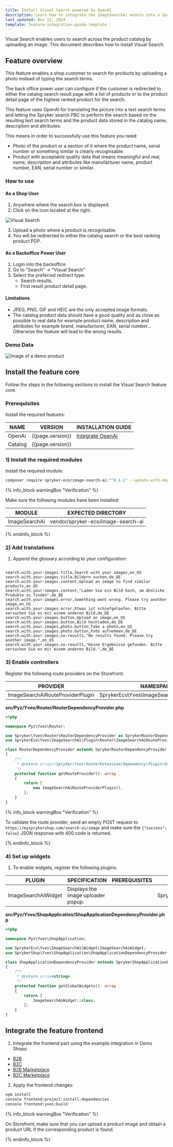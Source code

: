 ```yaml
---
title: Install Visual Search powered by OpenAI
description: Learn how to integrate the ImageSearchAi module into a Spryker project.
last_updated: Nov 12, 2024
template: feature-integration-guide-template
---
```


Visual Search enables users to search across the product catalog by uploading an image. This document describes how to install Visual Search.

## Feature overview

This feature enables a shop customer to search for products by uploading a photo instead of typing the search terms.

The back office power user can configure if the customer is redirected to either the catalog search result page with a list of products or to the product detail page of the highest ranked product for the search.

This feature uses OpenAI for translating the picture into a text search terms and letting the Spryker search PBC to perform the search based on the resulting text search terms and the product data stored in the catalog name, description and attributes.

This means in order to successfully use this feature you need:
- Photo of the product or a section of it where the product name, serial number or something similar is clearly recognisable.
- Product with acceptable quality data that means meaningful and real, name, description and attributes like manufacturer name, product number, EAN, serial number or similar.

### How to use

#### As a Shop User

1. Anywhere where the search box is displayed.
2. Click on the icon located at the right.

<img src="https://spryker.s3.eu-central-1.amazonaws.com/docs/pbc/all/search/third-party-integrations/visual-search-powered-by-openai/screenshot.png" alt="Visual Search">

3. Upload a photo where a product is recognisable.
4. You will be redirected to either the catalog search or the best ranking product PDP.

#### As a Backoffice Power User

1. Login into the backoffice
2. Go to "Search" → "Visual Search"
3. Select the preferred redirect type:
   - Search results.
   - First result product detail page.

#### Limitations

- JPEG, PNG, GIF and HEIC are the only accepted image formats.
- The catalog product data should have a good quality and as close as possible to real data for example product name, description and attributes for example brand, manufacturer, EAN, serial number… Otherwise the feature will lead to the wrong results.

### Demo Data

<img src="https://spryker.s3.eu-central-1.amazonaws.com/docs/pbc/all/search/third-party-integrations/visual-search-powered-by-openai/thumb.jpeg" alt="Image of a demo product">

## Install the feature core

Follow the steps in the following sections to install the Visual Search feature core.

### Prerequisites

Install the required features:

| NAME    | VERSION          | INSTALLATION GUIDE                                                                                                                                              |
|---------|------------------|-----------------------------------------------------------------------------------------------------------------------------------------------------------------|
| OpenAi  | {{page.version}} | [Integrate OpenAi](/docs/pbc/all/miscellaneous/latest/third-party-integrations/open-ai/integrate-openai.html) |
| Catalog | {{page.version}} |                                                                                                                                                                 |

### 1) Install the required modules

Install the required module:

```bash
composer require spryker-eco/image-search-ai:"^0.1.1" --update-with-dependencies
```

{% info_block warningBox "Verification" %}

Make sure the following modules have been installed:

| MODULE        | EXPECTED DIRECTORY                 |
|---------------|------------------------------------|
| ImageSearchAi | vendor/spryker-eco/image-search-ai |

{% endinfo_block %}

### 2) Add translations

1. Append the glossary according to your configuration:

```csv

search.with.your-images.title,Search with your images,en_US
search.with.your-images.title,Bildern suchen,de_DE
search.with.your-images.content,Upload an image to find similar products,en_US
search.with.your-images.content,"Laden Sie ein Bild hoch, um ähnliche Produkte zu finden",de_DE
search.with.your-images.error,Something went wrong. Please try another image,en_US
search.with.your-images.error,Etwas ist schiefgelaufen. Bitte versuchen Sie es mit einem anderen Bild,de_DE
search.with.your-images.button,Upload an image,en_US
search.with.your-images.button,Bild hochladen,de_DE
search.with.your.images.photo.button,Take a photo,en_US
search.with.your.images.photo.button,Foto aufnehmen,de_DE
search.with.your-images.no-results,"No results found. Please try another image.",en_US
search.with.your-images.no-results,"Keine Ergebnisse gefunden. Bitte versuchen Sie es mit einem anderen Bild.",de_DE
```

### 3) Enable controllers

Register the following route providers on the Storefront:

| PROVIDER                         | NAMESPACE                                   |
|----------------------------------|---------------------------------------------|
| ImageSearchAiRouteProviderPlugin | SprykerEco\Yves\ImageSearchAi\Plugin\Router |

**src/Pyz/Yves/Router/RouterDependencyProvider.php**

```php
<?php

namespace Pyz\Yves\Router;

use Spryker\Yves\Router\RouterDependencyProvider as SprykerRouterDependencyProvider;
use SprykerEco\Yves\ImageSearchAi\Plugin\Router\ImageSearchAiRouteProviderPlugin;

class RouterDependencyProvider extends SprykerRouterDependencyProvider
{
    /**
     * @return array<\Spryker\Yves\RouterExtension\Dependency\Plugin\RouteProviderPluginInterface>
     */
    protected function getRouteProvider(): array
    {
        return [
            new ImageSearchAiRouteProviderPlugin(),
        ];
    }
}
```

{% info_block warningBox "Verification" %}

To validate the route provider, send an empty POST request to `https://mysprykershop.com/search-ai/image` and make sure the `{"success": false}` JSON response with 400 code is returned.

{% endinfo_block %}

### 4) Set up widgets

1. To enable widgets, register the following plugins:

| PLUGIN              | SPECIFICATION                      | PREREQUISITES | NAMESPACE                            |
|---------------------|------------------------------------|---------------|--------------------------------------|
| ImageSearchAiWidget | Displays the image uploader popup. |               | SprykerEco\Yves\ImageSearchAi\Widget |

**src/Pyz/Yves/ShopApplication/ShopApplicationDependencyProvider.php**

```php
<?php

namespace Pyz\Yves\ShopApplication;

use SprykerEco\Yves\ImageSearchAi\Widget\ImageSearchAiWidget;
use SprykerShop\Yves\ShopApplication\ShopApplicationDependencyProvider as SprykerShopApplicationDependencyProvider;

class ShopApplicationDependencyProvider extends SprykerShopApplicationDependencyProvider
{
    /**
     * @return array<string>
     */
    protected function getGlobalWidgets(): array
    {
        return [
            ImageSearchAiWidget::class,
        ];
    }
}
```

## Integrate the feature frontend

1. Integrate the frontend part using the example integration in Demo Shops:
- [B2B](https://github.com/spryker-shop/b2b-demo-shop/pull/491/files)
- [B2C](https://github.com/spryker-shop/b2c-demo-shop/pull/544/files)
- [B2B Marketplace](https://github.com/spryker-shop/b2b-demo-marketplace/pull/438/files)
- [B2C Marketplace](https://github.com/spryker-shop/b2c-demo-marketplace/pull/422/files)

2. Apply the frontend changes:

```bash
npm install
console frontend:project:install-dependencies
console frontend:yves:build
```

{% info_block warningBox "Verification" %}

On Storefront, make sure that you can upload a product image and obtain a product URL if the corresponding product is found.

{% endinfo_block %}
